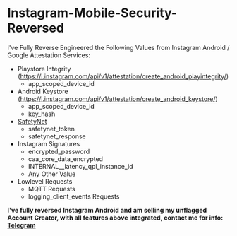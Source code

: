 # Instagram-Mobile-Security-Reversed
I've Fully Reverse Engineered the Following Values from Instagram Android / Google Attestation Services:

- Playstore Integrity (https://i.instagram.com/api/v1/attestation/create_android_playintegrity/)
  - app_scoped_device_id
- Android Keystore (https://i.instagram.com/api/v1/attestation/create_android_keystore/)
  - app_scoped_device_id
  - key_hash
- [SafetyNet](https://developers.google.com/android/reference/com/google/android/gms/safetynet/SafetyNet)
  - safetynet_token
  - safetynet_response
- Instagram Signatures
  - encrypted_password
  - caa_core_data_encrypted
  - INTERNAL__latency_qpl_instance_id
  - Any Other Value
- Lowlevel Requests
  - MQTT Requests
  - logging_client_events Requests
 
**I've fully reversed Instagram Android and am selling my unflagged Account Creator, with all features above integrated, contact me for info: [Telegram](https://t.me/f8956c44e702e1584cc1b45b7f57c488)**
